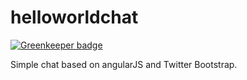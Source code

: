 # helloworldchat

[![Greenkeeper badge](https://badges.greenkeeper.io/wandroll/helloworldchat.svg)](https://greenkeeper.io/)

Simple chat based on angularJS and Twitter Bootstrap.